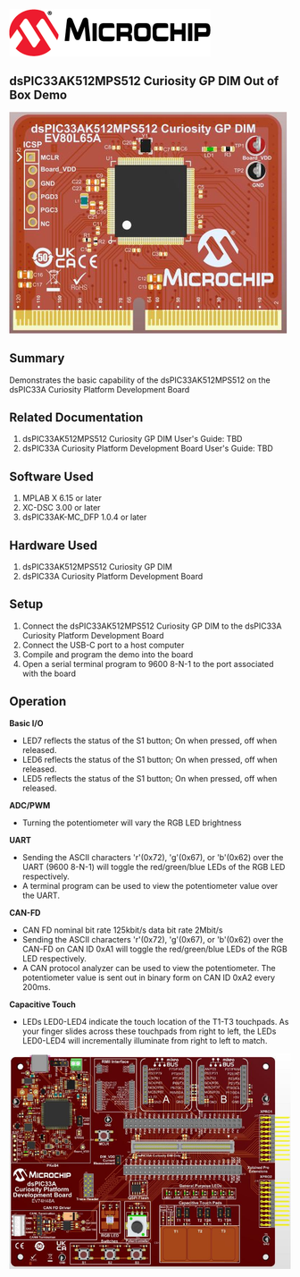 <picture>
    <source media="(prefers-color-scheme: dark)" srcset="../images/microchip_logo_white_red.png">
	<source media="(prefers-color-scheme: light)" srcset="../images/microchip_logo_black_red.png">
    <img alt="Microchip Logo." src="../images/microchip_logo_black_red.png">
</picture>

## dsPIC33AK512MPS512 Curiosity GP DIM Out of Box Demo
![Board picture](./images/dim.jpg)

## Summary
Demonstrates the basic capability of the dsPIC33AK512MPS512 on the dsPIC33A Curiosity Platform Development Board

## Related Documentation
1) dsPIC33AK512MPS512 Curiosity GP DIM User's Guide: TBD
2) dsPIC33A Curiosity Platform Development Board User's Guide: TBD

## Software Used 
1) MPLAB X 6.15 or later
2) XC-DSC 3.00 or later
3) dsPIC33AK-MC_DFP 1.0.4 or later

## Hardware Used
1) dsPIC33AK512MPS512 Curiosity GP DIM
2) dsPIC33A Curiosity Platform Development Board

## Setup
1) Connect the dsPIC33AK512MPS512 Curiosity GP DIM to the dsPIC33A Curiosity Platform Development Board
2) Connect the USB-C port to a host computer
3) Compile and program the demo into the board
4) Open a serial terminal program to 9600 8-N-1 to the port associated with the board

## Operation

**Basic I/O**
* LED7 reflects the status of the S1 button; On when pressed, off when released.
* LED6 reflects the status of the S1 button; On when pressed, off when released.
* LED5 reflects the status of the S1 button; On when pressed, off when released.

**ADC/PWM**
* Turning the potentiometer will vary the RGB LED brightness

**UART**
* Sending the ASCII characters 'r'(0x72), 'g'(0x67), or 'b'(0x62) over the UART (9600 8-N-1) will toggle the red/green/blue LEDs of the RGB LED respectively.
* A terminal program can be used to view the potentiometer value over the UART.

**CAN-FD**
* CAN FD nominal bit rate 125kbit/s data bit rate 2Mbit/s
* Sending the ASCII characters 'r'(0x72), 'g'(0x67), or 'b'(0x62) over the CAN-FD on CAN ID 0xA1 will toggle the red/green/blue LEDs of the RGB LED respectively.
* A CAN protocol analyzer can be used to view the potentiometer.  The potentiometer value is sent out in binary form on CAN ID 0xA2 every 200ms.

**Capacitive Touch**
* LEDs LED0-LED4 indicate the touch location of the T1-T3 touchpads. As your finger slides across these touchpads from right to left, the LEDs LED0-LED4 will incrementally illuminate from right to left to match.

![Curiosity Platform Board](../images/curiosity.jpg)
 





